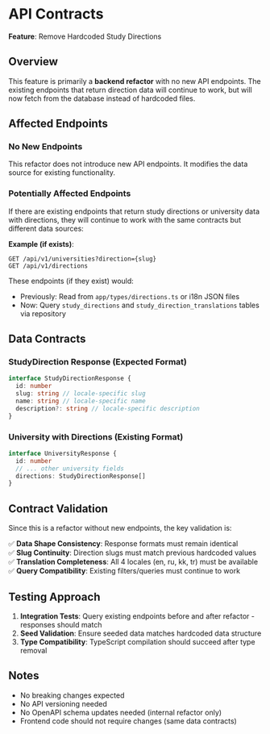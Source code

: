 # API Contracts

**Feature**: Remove Hardcoded Study Directions

## Overview

This feature is primarily a **backend refactor** with no new API endpoints. The existing endpoints that return direction data will continue to work, but will now fetch from the database instead of hardcoded files.

## Affected Endpoints

### No New Endpoints

This refactor does not introduce new API endpoints. It modifies the data source for existing functionality.

### Potentially Affected Endpoints

If there are existing endpoints that return study directions or university data with directions, they will continue to work with the same contracts but different data sources:

**Example (if exists)**:

```
GET /api/v1/universities?direction={slug}
GET /api/v1/directions
```

These endpoints (if they exist) would:

- Previously: Read from `app/types/directions.ts` or i18n JSON files
- Now: Query `study_directions` and `study_direction_translations` tables via repository

## Data Contracts

### StudyDirection Response (Expected Format)

```typescript
interface StudyDirectionResponse {
  id: number
  slug: string // locale-specific slug
  name: string // locale-specific name
  description?: string // locale-specific description
}
```

### University with Directions (Existing Format)

```typescript
interface UniversityResponse {
  id: number
  // ... other university fields
  directions: StudyDirectionResponse[]
}
```

## Contract Validation

Since this is a refactor without new endpoints, the key validation is:

✅ **Data Shape Consistency**: Response formats must remain identical  
✅ **Slug Continuity**: Direction slugs must match previous hardcoded values  
✅ **Translation Completeness**: All 4 locales (en, ru, kk, tr) must be available  
✅ **Query Compatibility**: Existing filters/queries must continue to work

## Testing Approach

1. **Integration Tests**: Query existing endpoints before and after refactor - responses should match
2. **Seed Validation**: Ensure seeded data matches hardcoded data structure
3. **Type Compatibility**: TypeScript compilation should succeed after type removal

## Notes

- No breaking changes expected
- No API versioning needed
- No OpenAPI schema updates needed (internal refactor only)
- Frontend code should not require changes (same data contracts)
